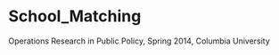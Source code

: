 School_Matching
===============

Operations Research in Public Policy, Spring 2014, Columbia University
